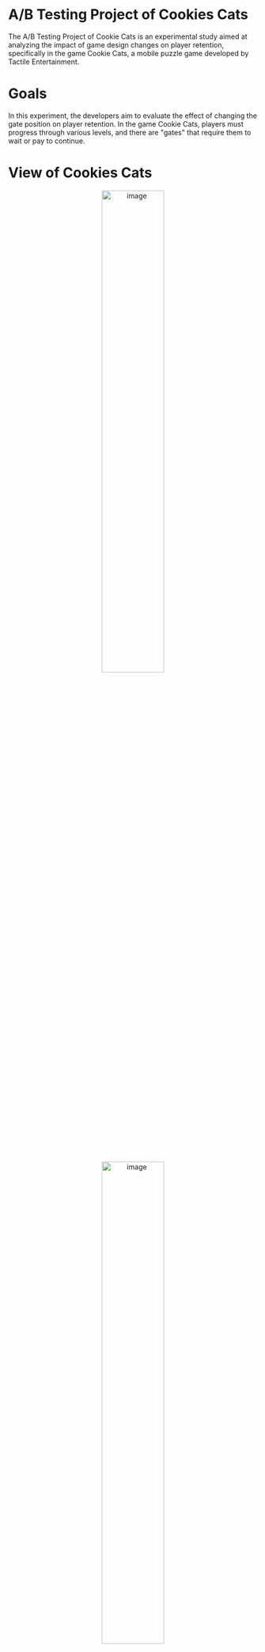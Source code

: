 # A/B Testing Project of Cookies Cats
The A/B Testing Project of Cookie Cats is an experimental study aimed at analyzing the impact of game design changes on player retention, specifically in the game Cookie Cats, a mobile puzzle game developed by Tactile Entertainment.

# Goals
In this experiment, the developers aim to evaluate the effect of changing the gate position on player retention. In the game Cookie Cats, players must progress through various levels, and there are "gates" that require them to wait or pay to continue.

# View of Cookies Cats
<p align="center">
  <img src="https://github.com/user-attachments/assets/74cc6299-5001-4a6d-9f49-7325bf6a8575" alt="image" width="50%">
</p>

<p align="center">
  <img src="https://github.com/user-attachments/assets/4e22b943-6f0d-41d8-8d33-ebb37284019a" alt="image" width="50%">
</p>

<h4> You can see my project on: </h4>

PDF: [PDF of Analysis!](./AB%20Testing%20Project%20of%20Cookies%20Cats.pdf)

Google Colab: [A/B Testing of Cookies Cats!](./AB%20Testing%20Project%20of%20Cookies%20Cats.ipynb)


                                                          THANK YOU

# Follow More
My Linkedln: https://www.linkedin.com/in/ferdypput/
